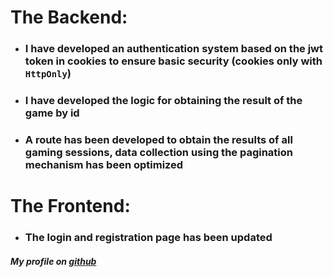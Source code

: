 # The Backend:

- ### I have developed an authentication system based on the jwt token in cookies to ensure basic security (cookies only with `HttpOnly`)

- ### I have developed the logic for obtaining the result of the game by id

- ### A route has been developed to obtain the results of all gaming sessions, data collection using the pagination mechanism has been optimized

# The Frontend:

- ### The login and registration page has been updated

##### My profile on [github](https://github.com/RAVKdeveloper)
